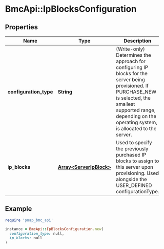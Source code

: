 # BmcApi::IpBlocksConfiguration

## Properties

| Name | Type | Description | Notes |
| ---- | ---- | ----------- | ----- |
| **configuration_type** | **String** | (Write-only) Determines the approach for configuring IP blocks for the server being provisioned. If PURCHASE_NEW is selected, the smallest supported range, depending on the operating system, is allocated to the server. | [optional][default to &#39;PURCHASE_NEW&#39;] |
| **ip_blocks** | [**Array&lt;ServerIpBlock&gt;**](ServerIpBlock.md) | Used to specify the previously purchased IP blocks to assign to this server upon provisioning. Used alongside the USER_DEFINED configurationType. | [optional] |

## Example

```ruby
require 'pnap_bmc_api'

instance = BmcApi::IpBlocksConfiguration.new(
  configuration_type: null,
  ip_blocks: null
)
```

